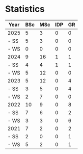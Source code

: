# Statistics

| Year | BSc | MSc | IDP | GR |
|------|-----|-----|-----|----|
| 2025 |   5 |   3 |   0 |  0 |
| - SS |   5 |   3 |   0 |  0 |
| - WS |   0 |   0 |   0 |  0 |
| 2024 |   9 |  16 |   1 |  1 |
| - SS |   4 |   4 |   1 |  1 |
| - WS |   5 |  12 |   0 |  0 |
| 2023 |   5 |  12 |   0 |  4 |
| - SS |   3 |   5 |   0 |  4 |
| - WS |   2 |   7 |   0 |  0 |
| 2022 |  10 |   9 |   0 |  8 |
| - SS |   7 |   6 |   0 |  2 |
| - WS |   3 |   3 |   0 |  6 |
| 2021 |   7 |   2 |   0 |  2 |
| - SS |   2 |   0 |   0 |  1 |
| - WS |   5 |   2 |   0 |  1 |
